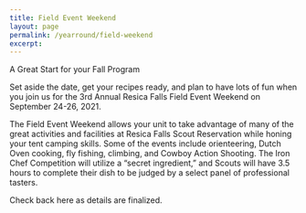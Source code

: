 ```yaml
---
title: Field Event Weekend
layout: page
permalink: /yearround/field-weekend
excerpt:  
---
```

<div class="subheader">A Great Start for your Fall Program</div>

Set aside the date, get your recipes ready, and plan to have lots of fun when you join us for the 3rd Annual Resica Falls Field Event Weekend on September 24-26, 2021.

The Field Event Weekend allows your unit to take advantage of many of the great activities and facilities at Resica Falls Scout Reservation while honing your tent camping skills. Some of the events include orienteering, Dutch Oven cooking, fly fishing, climbing, and Cowboy Action Shooting. The Iron Chef Competition will utilize a “secret ingredient,” and Scouts will have 3.5 hours to complete their dish to be judged by a select panel of professional tasters.

Check back here as details are finalized.

